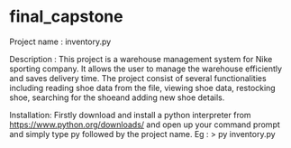 # final_capstone
Project name :
inventory.py

Description :
This project is a warehouse management system for Nike sporting company. It allows the user to manage the warehouse efficiently and saves delivery time.
The project consist of several functionalities including reading shoe data from the file, viewing shoe data, restocking shoe, searching for the shoeand adding new shoe details.

Installation:
Firstly download and install a python interpreter from https://www.python.org/downloads/ and open up your command prompt and simply type py followed by the project name. Eg : > py inventory.py
